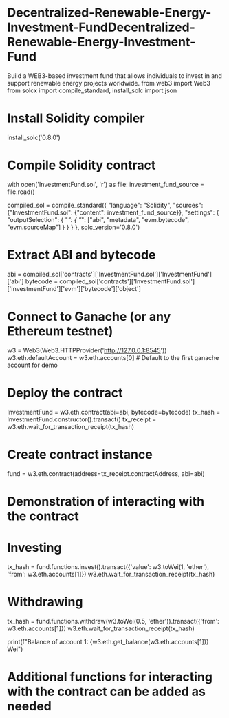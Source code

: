 # Decentralized-Renewable-Energy-Investment-FundDecentralized-Renewable-Energy-Investment-Fund
Build a WEB3-based investment fund that allows individuals to invest in and support renewable energy projects worldwide.
from web3 import Web3
from solcx import compile_standard, install_solc
import json

# Install Solidity compiler
install_solc('0.8.0')

# Compile Solidity contract
with open('InvestmentFund.sol', 'r') as file:
    investment_fund_source = file.read()

compiled_sol = compile_standard({
    "language": "Solidity",
    "sources": {"InvestmentFund.sol": {"content": investment_fund_source}},
    "settings": {
        "outputSelection": {
            "*": {
                "*": ["abi", "metadata", "evm.bytecode", "evm.sourceMap"]
            }
        }
    }
},
solc_version='0.8.0')

# Extract ABI and bytecode
abi = compiled_sol['contracts']['InvestmentFund.sol']['InvestmentFund']['abi']
bytecode = compiled_sol['contracts']['InvestmentFund.sol']['InvestmentFund']['evm']['bytecode']['object']

# Connect to Ganache (or any Ethereum testnet)
w3 = Web3(Web3.HTTPProvider('http://127.0.0.1:8545'))
w3.eth.defaultAccount = w3.eth.accounts[0]  # Default to the first ganache account for demo

# Deploy the contract
InvestmentFund = w3.eth.contract(abi=abi, bytecode=bytecode)
tx_hash = InvestmentFund.constructor().transact()
tx_receipt = w3.eth.wait_for_transaction_receipt(tx_hash)

# Create contract instance
fund = w3.eth.contract(address=tx_receipt.contractAddress, abi=abi)

# Demonstration of interacting with the contract
# Investing
tx_hash = fund.functions.invest().transact({'value': w3.toWei(1, 'ether'), 'from': w3.eth.accounts[1]})
w3.eth.wait_for_transaction_receipt(tx_hash)

# Withdrawing
tx_hash = fund.functions.withdraw(w3.toWei(0.5, 'ether')).transact({'from': w3.eth.accounts[1]})
w3.eth.wait_for_transaction_receipt(tx_hash)

print(f"Balance of account 1: {w3.eth.get_balance(w3.eth.accounts[1])} Wei")

# Additional functions for interacting with the contract can be added as needed
